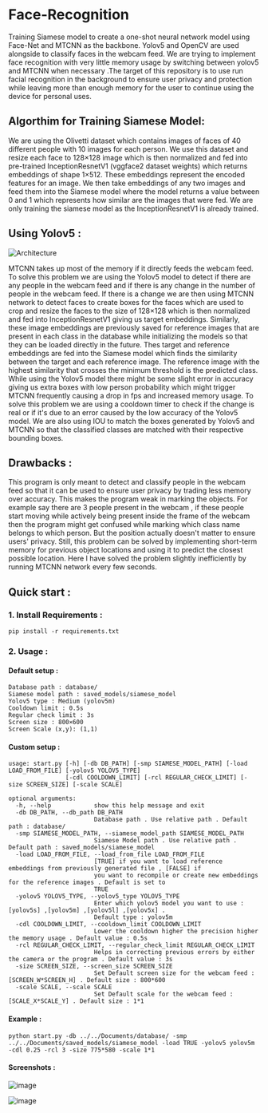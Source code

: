 # Face-Recognition
Training Siamese model to create a one-shot neural network model using Face-Net and MTCNN as the backbone. Yolov5 and OpenCV are used alongside to classify faces in the webcam feed.
We are trying to implement face recognition with very little memory usage by switching between yolov5 and MTCNN when necessary .The target of this repository is to use run facial recognition in the background to ensure user privacy and protection while leaving more than enough memory for the user to continue using the device for personal uses.

## Algorthim for Training Siamese Model:
We are using the Olivetti dataset which contains images of faces of 40 different people with 10 images for each person. We use this dataset and resize each face to 128×128 image which is then normalized and fed into pre-trained InceptionResnetV1 (vggface2 dataset weights) which returns embeddings of shape 1×512. These embeddings represent the encoded features for an image. We then take embeddings of any two images and feed them into the Siamese model where the model returns a value between 0 and 1 which represents how similar are the images that were fed. We are only training the siamese model as the InceptionResnetV1 is already trained.

## Using Yolov5 :
![Architecture](https://user-images.githubusercontent.com/57902078/139682710-8b23b2b9-43f8-42c8-b7e5-8f4a799afdb7.png)

MTCNN takes up most of the memory if it directly feeds the webcam feed. To solve this problem we are using the Yolov5 model to detect if there are any people in the webcam feed and if there is any change in the number of people in the webcam feed. If there is a change we are then using MTCNN network to detect faces to create boxes for the faces which are used to crop and resize the faces to the size of 128×128 which is then normalized and fed into InceptionResnetV1 giving us target embeddings. Similarly, these image embeddings are previously saved for reference images that are present in each class in the database while initializing the models so that they can be loaded directly in the future. Thes target and reference embeddings are fed into the Siamese model which finds the similarity between the target and each reference image. The reference image with the highest similarity that crosses the minimum threshold is the predicted class. While using the Yolov5 model there might be some slight error in accuracy giving us extra boxes with low person probability which might trigger MTCNN frequently causing a drop in fps and increased memory usage. To solve this problem we are using a cooldown timer to check if the change is real or if it's due to an error caused by the low accuracy of the Yolov5 model. We are also using IOU to match the boxes generated by Yolov5 and MTCNN so that the classified classes are matched with their respective bounding boxes.

## Drawbacks :
This program is only meant to detect and classify people in the webcam feed so that it can be used to ensure user privacy by trading less memory over accuracy. This makes the program weak in marking the objects. For example say there are 3 people present in the webcam , if these people start moving while actively being present inside the frame of the webcam then the program might get confused while marking which class name belongs to which person. But the position actually doesn't matter to ensure users' privacy. Still, this problem can be solved by implementing short-term memory for previous object locations and using it to predict the closest possible location. Here I have solved the problem slightly inefficiently by running MTCNN network every few seconds.

## Quick start :
### 1. Install Requirements :
```shell
pip install -r requirements.txt
```

### 2. Usage :
#### Default setup :
```
Database path : database/
Siamese model path : saved_models/siamese_model
Yolov5 type : Medium (yolov5m)
Cooldown limit : 0.5s
Regular check limit : 3s
Screen size : 800×600
Screen Scale (x,y): (1,1)
```
#### Custom setup :
```console
usage: start.py [-h] [-db DB_PATH] [-smp SIAMESE_MODEL_PATH] [-load LOAD_FROM_FILE] [-yolov5 YOLOV5_TYPE]
                [-cdl COOLDOWN_LIMIT] [-rcl REGULAR_CHECK_LIMIT] [-size SCREEN_SIZE] [-scale SCALE]

optional arguments:
  -h, --help            show this help message and exit
  -db DB_PATH, --db_path DB_PATH
                        Database path . Use relative path . Default path : database/
  -smp SIAMESE_MODEL_PATH, --siamese_model_path SIAMESE_MODEL_PATH
                        Siamese Model path . Use relative path . Default path : saved_models/siamese_model
  -load LOAD_FROM_FILE, --load_from_file LOAD_FROM_FILE
                        [TRUE] if you want to load reference embeddings from previously generated file , [FALSE] if
                        you want to recompile or create new embeddings for the reference images . Default is set to
                        TRUE
  -yolov5 YOLOV5_TYPE, --yolov5_type YOLOV5_TYPE
                        Enter which yolov5 model you want to use : [yolov5s] ,[yolov5m] ,[yolov5l] ,[yolov5x] .
                        Default type : yolov5m
  -cdl COOLDOWN_LIMIT, --cooldown_limit COOLDOWN_LIMIT
                        Lower the cooldown higher the precision higher the memory usage . Default value : 0.5s
  -rcl REGULAR_CHECK_LIMIT, --regular_check_limit REGULAR_CHECK_LIMIT
                        Helps in correcting previous errors by either the camera or the program . Default value : 3s
  -size SCREEN_SIZE, --screen_size SCREEN_SIZE
                        Set Default screen size for the webcam feed : [SCREEN_W*SCREEN_H] . Default size : 800*600
  -scale SCALE, --scale SCALE
                        Set Default scale for the webcam feed : [SCALE_X*SCALE_Y] . Default size : 1*1

```
#### Example :

```shell
python start.py -db ../../Documents/database/ -smp ../../Documents/saved_models/siamese_model -load TRUE -yolov5 yolov5m -cdl 0.25 -rcl 3 -size 775*580 -scale 1*1
```
#### Screenshots : 
![image](https://user-images.githubusercontent.com/57902078/139665172-f2befe7d-b4cc-4f10-8206-f76b899be46f.png)

![image](https://user-images.githubusercontent.com/57902078/139664693-0ebe95d7-b8bf-4460-b6a3-fc525c33e233.png)



